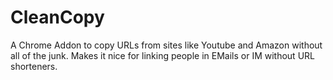 CleanCopy
=========

A Chrome Addon to copy URLs from sites like Youtube and Amazon without all of the junk. Makes it nice for linking people in EMails or IM without URL shorteners.